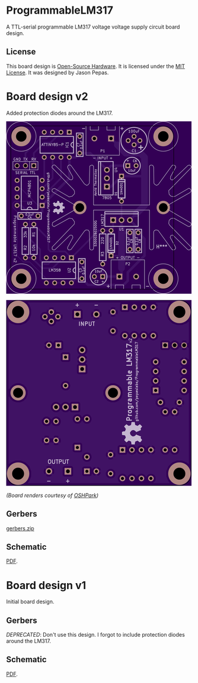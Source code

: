 # ProgrammableLM317
A TTL-serial programmable LM317 voltage voltage supply circuit board design.

## License

This board design is [Open-Source Hardware](http://www.oshwa.org/definition/).  It is licensed under the [MIT License](http://opensource.org/licenses/MIT).  It was designed by Jason Pepas.

# Board design v2

Added protection diodes around the LM317.

![](releases/v2/top.png)

![](releases/v2/bottom.png)

*(Board renders courtesy of [OSHPark](https://oshpark.com/shared_projects/39B3GV50))*

## Gerbers

[gerbers.zip](releases/v2/gerbers.zip)

## Schematic

[PDF](releases/v2/ProgrammableLM317_schematic.pdf).

# Board design v1

Initial board design.

## Gerbers

*DEPRECATED*: Don't use this design.  I forgot to include protection diodes around the LM317.

## Schematic

[PDF](releases/v1/ProgrammableLM317_schematic.pdf).
